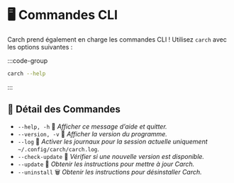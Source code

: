 # 🖥️ Commandes CLI  

Carch prend également en charge les commandes CLI ! Utilisez `carch` avec les options suivantes :  

:::code-group

```sh [⚙️ CLI]
carch --help
```

:::

## 🔧 Détail des Commandes

- `--help, -h` 📖 *Afficher ce message d’aide et quitter.*
- `--version, -v` 🔢 *Afficher la version du programme.*
- `--log` 📝 *Activer les journaux pour la session actuelle uniquement* `~/.config/carch/carch.log`.
- `--check-update` 📡 *Vérifier si une nouvelle version est disponible.*
- `--update` 🔄 *Obtenir les instructions pour mettre à jour Carch.*
- `--uninstall` 🗑️ *Obtenir les instructions pour désinstaller Carch.*
